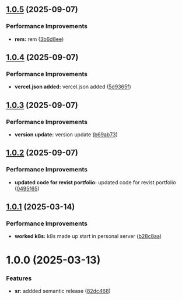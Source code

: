 ## [1.0.5](https://github.com/leocodeio/catalyst-domain-in-domain/compare/v1.0.4...v1.0.5) (2025-09-07)


### Performance Improvements

* **rem:** rem ([3b6d8ee](https://github.com/leocodeio/catalyst-domain-in-domain/commit/3b6d8eeb1ded7e2ca4232c9a0d3acd90fb6f84ae))

## [1.0.4](https://github.com/leocodeio/catalyst-domain-in-domain/compare/v1.0.3...v1.0.4) (2025-09-07)


### Performance Improvements

* **vercel.json added:** vercel.json added ([5d9365f](https://github.com/leocodeio/catalyst-domain-in-domain/commit/5d9365f8e32e75e187c4c60e4c1c7f6e068e1bba))

## [1.0.3](https://github.com/leocodeio/catalyst-domain-in-domain/compare/v1.0.2...v1.0.3) (2025-09-07)


### Performance Improvements

* **version update:** version update ([b69ab73](https://github.com/leocodeio/catalyst-domain-in-domain/commit/b69ab736bf83f26ac6366e343acd9d6e364d5c40))

## [1.0.2](https://github.com/leocodeio/catalyst-domain-in-domain/compare/v1.0.1...v1.0.2) (2025-09-07)


### Performance Improvements

* **updated code for revist portfolio:** updated code for revist portfolio ([0495f65](https://github.com/leocodeio/catalyst-domain-in-domain/commit/0495f65ebdb00ea014dd85e24349b8b21a2206cf))

## [1.0.1](https://github.com/leocodeio/catalyst-domain-in-domain/compare/v1.0.0...v1.0.1) (2025-03-14)


### Performance Improvements

* **worked k8s:** k8s made up start in personal server ([b28c8aa](https://github.com/leocodeio/catalyst-domain-in-domain/commit/b28c8aaea7f74329d5a31cdc648d8128588551c5))

# 1.0.0 (2025-03-13)


### Features

* **sr:** addded semantic release ([82dc468](https://github.com/leocodeio/catalyst-domain-in-domain/commit/82dc468b0d563113d348c64a311d7d1ecd05b814))
